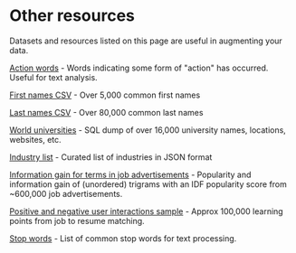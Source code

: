 # Other resources

Datasets and resources listed on this page are useful in augmenting your data.

[Action words](https://github.com/sajari/datasets/blob/master/Other%20Resources/Action_words.csv) - Words indicating some form of "action" has occurred. Useful for text analysis.

[First names CSV](https://github.com/sajari/datasets/blob/master/Other%20Resources/CSV_Database_of_First_Names.csv) - Over 5,000 common first names

[Last names CSV](https://github.com/sajari/datasets/blob/master/Other%20Resources/CSV_Database_of_Last_Names.csv) - Over 80,000 common last names

[World universities](https://github.com/sajari/datasets/blob/master/Other%20Resources/world_university_names.sql.txt) - SQL dump of over 16,000 university names, locations, websites, etc.

[Industry list](https://github.com/sajari/datasets/blob/master/Other%20Resources/industries.json) - Curated list of industries in JSON format

[Information gain for terms in job advertisements](https://github.com/sajari/datasets/blob/master/Other%20Resources/Information_gain_job_advertisements.csv) - Popularity and information gain of (unordered) trigrams with an IDF popularity score from ~600,000 job advertisements.

[Positive and negative user interactions sample](https://github.com/sajari/datasets/blob/master/Other%20Resources/Interactions.csv) - Approx 100,000 learning points from job to resume matching.

[Stop words](https://www.kaggle.com/nltkdata/stopwords) - List of common stop words for text processing.

